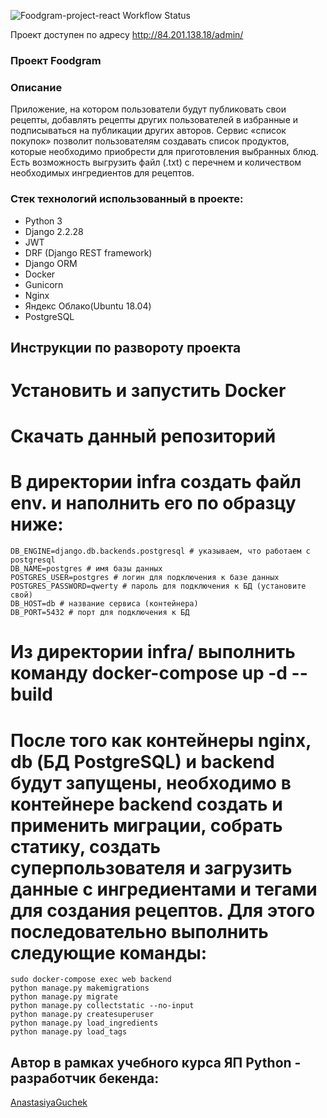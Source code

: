 ![Foodgram-project-react Workflow Status](https://github.com/AnastasiyaGuchek/foodgram-project-react/actions/workflows/main.yml/badge.svg)

Проект доступен по адресу 
http://84.201.138.18/admin/


### Проект Foodgram
### Описание
Приложение, на котором пользователи будут публиковать свои рецепты, добавлять рецепты других пользователей в избранные и подписываться на публикации других авторов. Сервис «cписок покупок» позволит пользователям создавать список продуктов, которые необходимо приобрести для приготовления выбранных блюд. Есть возможность выгрузить файл (.txt) с перечнем и количеством необходимых ингредиентов для рецептов.

### Стек технологий использованный в проекте:
- Python 3
- Django 2.2.28
- JWT
- DRF (Django REST framework)
- Django ORM
- Docker
- Gunicorn
- Nginx
- Яндекс Облако(Ubuntu 18.04)
- PostgreSQL

## Инструкции по развороту проекта
# Установить и запустить Docker
# Скачать данный репозиторий
# В директории infra создать файл env. и наполнить его по образцу ниже:
```
DB_ENGINE=django.db.backends.postgresql # указываем, что работаем с postgresql
DB_NAME=postgres # имя базы данных
POSTGRES_USER=postgres # логин для подключения к базе данных
POSTGRES_PASSWORD=qwerty # пароль для подключения к БД (установите свой)
DB_HOST=db # название сервиса (контейнера)
DB_PORT=5432 # порт для подключения к БД
```
# Из директории infra/ выполнить команду docker-compose up -d --build
# После того как контейнеры nginx, db (БД PostgreSQL) и backend будут запущены, необходимо в контейнере backend создать и применить миграции, собрать статику, создать суперпользователя и загрузить данные с ингредиентами и тегами для создания рецептов. Для этого последовательно выполнить следующие команды:
```
sudo docker-compose exec web backend
python manage.py makemigrations
python manage.py migrate
python manage.py collectstatic --no-input
python manage.py createsuperuser
python manage.py load_ingredients
python manage.py load_tags
```

## Автор в рамках учебного курса ЯП Python - разработчик бекенда:
[AnastasiyaGuchek](https://github.com/AnastasiyaGuchek)
